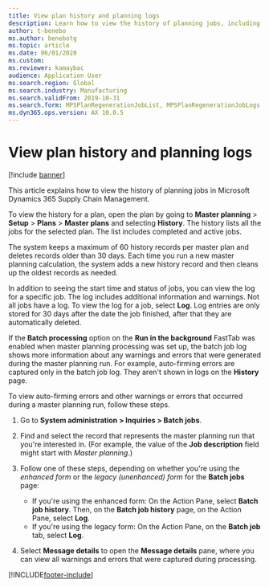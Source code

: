```yaml
---
title: View plan history and planning logs
description: Learn how to view the history of planning jobs, including a step-by-step process for viewing auto-firming errors and other warnings or errors.
author: t-benebo
ms.author: benebotg
ms.topic: article
ms.date: 06/01/2020
ms.custom: 
ms.reviewer: kamaybac
audience: Application User
ms.search.region: Global
ms.search.industry: Manufacturing
ms.search.validFrom: 2019-10-31
ms.search.form: MPSPlanRegenerationJobList, MPSPlanRegenerationJobLogs
ms.dyn365.ops.version: AX 10.0.5
---
```


# View plan history and planning logs

[!include [banner](../../includes/banner.md)]

This article explains how to view the history of planning jobs in Microsoft Dynamics 365 Supply Chain Management.

To view the history for a plan, open the plan by going to **Master planning** \> **Setup** \> **Plans** \> **Master plans** and selecting **History**. The history lists all the jobs for the selected plan. The list includes completed and active jobs.

The system keeps a maximum of 60 history records per master plan and deletes records older than 30 days. Each time you run a new master planning calculation, the system adds a new history record and then cleans up the oldest records as needed.

In addition to seeing the start time and status of jobs, you can view the log for a specific job. The log includes additional information and warnings. Not all jobs have a log. To view the log for a job, select **Log**. Log entries are only stored for 30 days after the date the job finished, after that they are automatically deleted.

If the **Batch processing** option on the **Run in the background** FastTab was enabled when master planning processing was set up, the batch job log shows more information about any warnings and errors that were generated during the master planning run. For example, auto-firming errors are captured only in the batch job log. They aren't shown in logs on the **History** page.

To view auto-firming errors and other warnings or errors that occurred during a master planning run, follow these steps.

1. Go to **System administration \> Inquiries \> Batch jobs**.
1. Find and select the record that represents the master planning run that you're interested in. (For example, the value of the **Job description** field might start with *Master planning*.)
1. Follow one of these steps, depending on whether you're using the *enhanced form* or the *legacy (unenhanced) form* for the **Batch jobs** page:

    - If you're using the enhanced form: On the Action Pane, select **Batch job history**. Then, on the **Batch job history** page, on the Action Pane, select **Log**.
    - If you're using the legacy form: On the Action Pane, on the **Batch job** tab, select **Log**.

1. Select **Message details** to open the **Message details** pane, where you can view all warnings and errors that were captured during processing.


[!INCLUDE[footer-include](../../../includes/footer-banner.md)]
